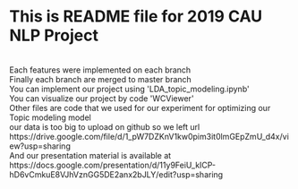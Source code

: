 <h1>This is README file for 2019 CAU NLP Project </h1><br>
Each features were implemented on each branch <br>
Finally each branch are merged to master branch <br>
You can implement our project using 'LDA_topic_modeling.ipynb' <br>
You can visualize our project by code 'WCViewer' <br>
Other files are code that we used for our experiment for optimizing our Topic modeling model <br>
our data is too big to upload on github so we left url <br>
https://drive.google.com/file/d/1_pW7DZKnV1kw0pim3it0lmGEpZmU_d4x/view?usp=sharing <br>
And our presentation material is available at https://docs.google.com/presentation/d/11y9FeiU_kICP-hD6vCmkuE8VJhVznGG5DE2anx2bJLY/edit?usp=sharing
